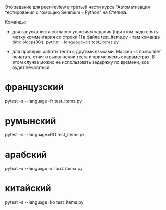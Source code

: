 Это задание для peer-review в третьей части курса "Автоматизация тестирования с помощью Selenium и Python" на Степика.

Команды:
- для запуска теста согласно условиям задания
(при этом надо снять метку комментария со строки 11 в файле test_items.py - там команда time.sleep(30)):
pytest --language=es test_items.py

- для проверки работы теста с другими языками:
Маркер -s позволяет печатать отчет о выполнении теста и применяемых параметрах.
В этом случае можно не использовать задержку по времени, все будет печататься.

# французский
pytest -s --language=fr test_items.py
# румынский
pytest -s --language=RO test_items.py
# арабский
pytest -s --language=ar test_items.py
# китайский
pytest -s --language=ko test_items.py
